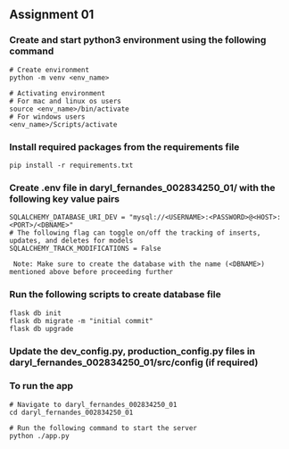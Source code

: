 <h2>Assignment 01</h2>

<h3>Create and start python3 environment using the following command</h3>

```
# Create environment
python -m venv <env_name>

# Activating environment
# For mac and linux os users
source <env_name>/bin/activate
# For windows users
<env_name>/Scripts/activate
```

<h3>Install required packages from the requirements file</h3>

```
pip install -r requirements.txt
```

<h3>Create .env file in daryl_fernandes_002834250_01/ with the following key value pairs</h3>

```
SQLALCHEMY_DATABASE_URI_DEV = "mysql://<USERNAME>:<PASSWORD>@<HOST>:<PORT>/<DBNAME>"
# The following flag can toggle on/off the tracking of inserts, updates, and deletes for models
SQLALCHEMY_TRACK_MODIFICATIONS = False
```

`` Note: Make sure to create the database with the name (<DBNAME>) mentioned above before proceeding further``

<h3>Run the following scripts to create database file</h3>

```
flask db init
flask db migrate -m "initial commit"
flask db upgrade
```

<h3>Update the dev_config.py, production_config.py files in daryl_fernandes_002834250_01/src/config (if required)</h3>

<h3>To run the app</h3>

```
# Navigate to daryl_fernandes_002834250_01
cd daryl_fernandes_002834250_01

# Run the following command to start the server
python ./app.py
```